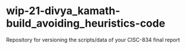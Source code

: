 # wip-21-divya_kamath-build_avoiding_heuristics-code
Repository for versioning the scripts/data of your CISC-834 final report
